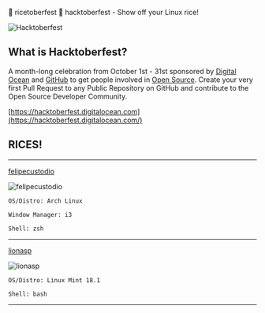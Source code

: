 <p align="center">

:sushi: ricetoberfest :sushi:
hacktoberfest - Show off your Linux rice! 

![Hacktoberfest](https://hacktoberfest.digitalocean.com/assets/hacktoberfest-2017-social-card-894a0558dba205f7142f3130c06823d72427a9d751d0f8c7db8a0079397178aa.jpg)


## What is Hacktoberfest?
A month-long celebration from October 1st - 31st sponsored by [Digital Ocean](https://hacktoberfest.digitalocean.com/) and [GitHub](https://github.com/blog/2433-celebrate-open-source-this-october-with-hacktoberfest) to get people involved in [Open Source](https://github.com/open-source). Create your very first Pull Request to any Public Repository on GitHub and contribute to the Open Source Developer Community.

[https://hacktoberfest.digitalocean.com](https://hacktoberfest.digitalocean.com/)

## RICES!

___
[felipecustodio](https://github.com/felipecustodio)

![felipecustodio](https://i.imgur.com/Rch2mHu.png)

`OS/Distro: Arch Linux `

`Window Manager: i3`

`Shell: zsh`
___
[lionasp](https://github.com/lionasp)

![lionasp](https://i.imgur.com/EHTX5W2.jpg)

`OS/Distro: Linux Mint 18.1 `

`Shell: bash`
___


</p>
